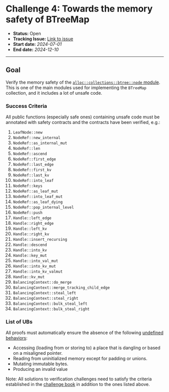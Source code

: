 # Challenge 4: Towards the memory safety of BTreeMap

- **Status:** Open
- **Tracking Issue:** [Link to issue](https://github.com/model-checking/verify-rust-std/issues/25)
- **Start date:** *2024-07-01*
- **End date:** *2024-12-10*

-------------------


## Goal

Verify the memory safety of the [`alloc::collections::btree::node` module](https://github.com/rust-lang/rust/blob/c290e9de32e8ba6a673ef125fde40eadd395d170/library/alloc/src/collections/btree/node.rs).
This is one of the main modules used for implementing the `BTreeMap` collection, and it includes a lot of unsafe code.

### Success Criteria

All public functions (especially safe ones) containing unsafe code must be annotated with safety contracts and the contracts have been verified, e.g.:

1. `LeafNode::new`
1. `NodeRef::new_internal`
1. `NodeRef::as_internal_mut`
1. `NodeRef::len`
1. `NodeRef::ascend`
1. `NodeRef::first_edge`
1. `NodeRef::last_edge`
1. `NodeRef::first_kv`
1. `NodeRef::last_kv`
1. `NodeRef::into_leaf`
1. `NodeRef::keys`
1. `NodeRef::as_leaf_mut`
1. `NodeRef::into_leaf_mut`
1. `NodeRef::as_leaf_dying`
1. `NodeRef::pop_internal_level`
1. `NodeRef::push`
1. `Handle::left_edge`
1. `Handle::right_edge`
1. `Handle::left_kv`
1. `Handle::right_kv`
1. `Handle::insert_recursing`
1. `Handle::descend`
1. `Handle::into_kv`
1. `Handle::key_mut`
1. `Handle::into_val_mut`
1. `Handle::into_kv_mut`
1. `Handle::into_kv_valmut`
1. `Handle::kv_mut`
1. `BalancingContext::do_merge`
1. `BalancingContext::merge_tracking_child_edge`
1. `BalancingContext::steal_left`
1. `BalancingContext::steal_right`
1. `BalancingContext::bulk_steal_left`
1. `BalancingContext::bulk_steal_right`

### List of UBs

All proofs must automatically ensure the absence of the following [undefined behaviors](https://github.com/rust-lang/reference/blob/142b2ed77d33f37a9973772bd95e6144ed9dce43/src/behavior-considered-undefined.md):

* Accessing (loading from or storing to) a place that is dangling or based on a misaligned pointer.
* Reading from uninitialized memory except for padding or unions.
* Mutating immutable bytes.
* Producing an invalid value

Note: All solutions to verification challenges need to satisfy the criteria established in the [challenge book](../general-rules.md)
in addition to the ones listed above.
